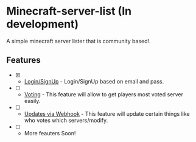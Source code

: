 # Minecraft-server-list (In development)
A simple minecraft server lister that is community based!.

## Features
- [X] - [Login/SignUp](https://github.com/Shersha01/minecraft-server-list) - Login/SignUp based on email and pass.
- [ ] - [Voting](https://github.com/Shersha01/minecraft-server-list) - This feature will allow to get players most voted server easily.
- [ ] - [Updates via Webhook](https://github.com/Shersha01/minecraft-server-list) - This feature will update certain things like who votes which servers/modify.
- [ ] - More feauters Soon!
